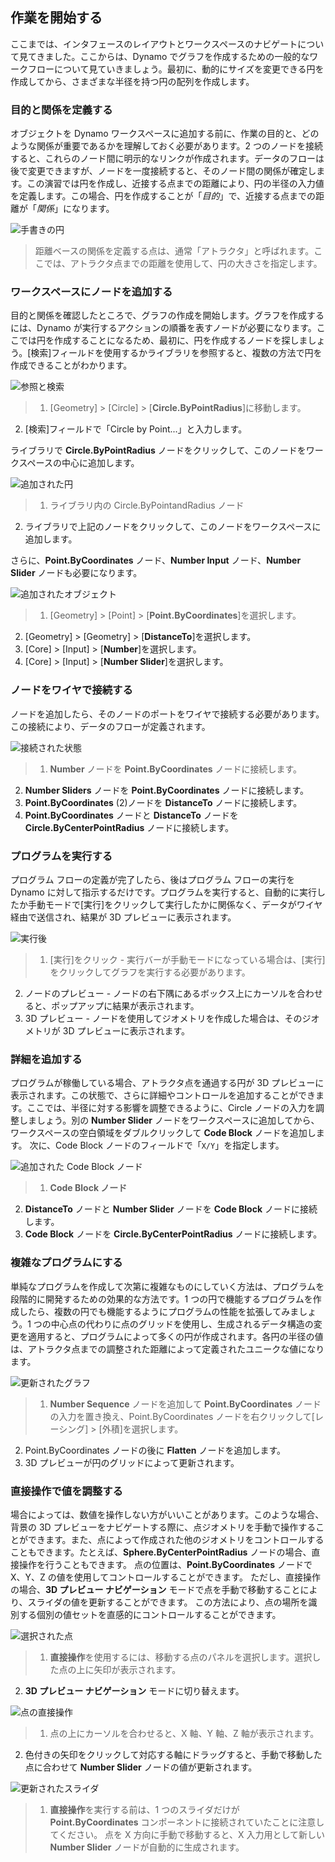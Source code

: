 

## 作業を開始する

ここまでは、インタフェースのレイアウトとワークスペースのナビゲートについて見てきました。ここからは、Dynamo でグラフを作成するための一般的なワークフローについて見ていきましょう。最初に、動的にサイズを変更できる円を作成してから、さまざまな半径を持つ円の配列を作成します。

### 目的と関係を定義する

オブジェクトを Dynamo ワークスペースに追加する前に、作業の目的と、どのような関係が重要であるかを理解しておく必要があります。2 つのノードを接続すると、これらのノード間に明示的なリンクが作成されます。データのフローは後で変更できますが、ノードを一度接続すると、そのノード間の関係が確定します。この演習では円を作成し、近接する点までの距離により、円の半径の入力値を定義します。この場合、円を作成することが「*目的*」で、近接する点までの距離が「*関係*」になります。

![手書きの円](images/2-4/00-Hand-Sketch-of-Circle.jpg)

> 距離ベースの関係を定義する点は、通常「アトラクタ」と呼ばれます。ここでは、アトラクタ点までの距離を使用して、円の大きさを指定します。

### ワークスペースにノードを追加する

目的と関係を確認したところで、グラフの作成を開始します。グラフを作成するには、Dynamo が実行するアクションの順番を表すノードが必要になります。ここでは円を作成することになるため、最初に、円を作成するノードを探しましょう。[検索]フィールドを使用するかライブラリを参照すると、複数の方法で円を作成できることがわかります。

![参照と検索](images/2-4/01-BrowseAndSearch.jpg)

> 1. [Geometry] > [Circle] > [**Circle.ByPointRadius**]に移動します。
2. [検索]フィールドで「Circle by Point...」と入力します。

ライブラリで **Circle.ByPointRadius** ノードをクリックして、このノードをワークスペースの中心に追加します。

![追加された円](images/2-4/02-CircleAdded.jpg)

> 1. ライブラリ内の Circle.ByPointandRadius ノード
2. ライブラリで上記のノードをクリックして、このノードをワークスペースに追加します。

さらに、**Point.ByCoordinates** ノード、**Number Input** ノード、**Number Slider** ノードも必要になります。

![追加されたオブジェクト](images/2-4/03-NodesAdded.jpg)

> 1. [Geometry] > [Point] > [**Point.ByCoordinates**]を選択します。
2. [Geometry] > [Geometry] > [**DistanceTo**]を選択します。
3. [Core] > [Input] > [**Number**]を選択します。
4. [Core] > [Input] > [**Number Slider**]を選択します。

### ノードをワイヤで接続する

ノードを追加したら、そのノードのポートをワイヤで接続する必要があります。この接続により、データのフローが定義されます。

![接続された状態](images/2-4/04-NodesConnected.jpg)

> 1. **Number** ノードを **Point.ByCoordinates** ノードに接続します。
2. **Number Sliders** ノードを **Point.ByCoordinates** ノードに接続します。
3. **Point.ByCoordinates** (2)ノードを **DistanceTo** ノードに接続します。
4. **Point.ByCoordinates** ノードと **DistanceTo** ノードを **Circle.ByCenterPointRadius** ノードに接続します。

### プログラムを実行する

プログラム フローの定義が完了したら、後はプログラム フローの実行を Dynamo に対して指示するだけです。プログラムを実行すると、自動的に実行したか手動モードで[実行]をクリックして実行したかに関係なく、データがワイヤ経由で送信され、結果が 3D プレビューに表示されます。

![実行後](images/2-4/05-GraphExecuted.jpg)

> 1. [実行]をクリック - 実行バーが手動モードになっている場合は、[実行]をクリックしてグラフを実行する必要があります。
2. ノードのプレビュー - ノードの右下隅にあるボックス上にカーソルを合わせると、ポップアップに結果が表示されます。
3. 3D プレビュー - ノードを使用してジオメトリを作成した場合は、そのジオメトリが 3D プレビューに表示されます。

### 詳細を追加する

プログラムが稼働している場合、アトラクタ点を通過する円が 3D プレビューに表示されます。この状態で、さらに詳細やコントロールを追加することができます。ここでは、半径に対する影響を調整できるように、Circle ノードの入力を調整しましょう。別の **Number Slider** ノードをワークスペースに追加してから、ワークスペースの空白領域をダブルクリックして **Code Block** ノードを追加します。 次に、Code Block ノードのフィールドで「```X/Y```」を指定します。

![追加された Code Block ノード](images/2-4/06-CodeBlock.jpg)

> 1. **Code Block ノード**
2. **DistanceTo** ノードと **Number Slider** ノードを **Code Block** ノードに接続します。
3. **Code Block** ノードを **Circle.ByCenterPointRadius** ノードに接続します。

### 複雑なプログラムにする

単純なプログラムを作成して次第に複雑なものにしていく方法は、プログラムを段階的に開発するための効果的な方法です。1 つの円で機能するプログラムを作成したら、複数の円でも機能するようにプログラムの性能を拡張してみましょう。1 つの中心点の代わりに点のグリッドを使用し、生成されるデータ構造の変更を適用すると、プログラムによって多くの円が作成されます。各円の半径の値は、アトラクタ点までの調整された距離によって定義されたユニークな値になります。

![更新されたグラフ](images/2-4/07-AddingComplexity.jpg)

> 1. **Number Sequence** ノードを追加して **Point.ByCoordinates** ノードの入力を置き換え、Point.ByCoordinates ノードを右クリックして[レーシング] > [外積]を選択します。
2. Point.ByCoordinates ノードの後に **Flatten** ノードを追加します。
3. 3D プレビューが円のグリッドによって更新されます。

### 直接操作で値を調整する

場合によっては、数値を操作しない方がいいことがあります。このような場合、背景の 3D プレビューをナビゲートする際に、点ジオメトリを手動で操作することができます。また、点によって作成された他のジオメトリをコントロールすることもできます。たとえば、**Sphere.ByCenterPointRadius** ノードの場合、直接操作を行うこともできます。 点の位置は、**Point.ByCoordinates** ノードで X、Y、Z の値を使用してコントロールすることができます。 ただし、直接操作の場合、**3D プレビュー ナビゲーション** モードで点を手動で移動することにより、スライダの値を更新することができます。 この方法により、点の場所を識別する個別の値セットを直感的にコントロールすることができます。

![選択された点](images/2-4/08-SelectedPoint.jpg)

> 1. **直接操作**を使用するには、移動する点のパネルを選択します。選択した点の上に矢印が表示されます。
2. **3D プレビュー ナビゲーション** モードに切り替えます。

![点の直接操作](images/2-4/09-DirectPointManipulation.jpg)

> 1. 点の上にカーソルを合わせると、X 軸、Y 軸、Z 軸が表示されます。
2. 色付きの矢印をクリックして対応する軸にドラッグすると、手動で移動した点に合わせて **Number Slider** ノードの値が更新されます。

![更新されたスライダ](images/2-4/10-UpdatedSliders.jpg)

> 1. **直接操作**を実行する前は、1 つのスライダだけが **Point.ByCoordinates** コンポーネントに接続されていたことに注意してください。 点を X 方向に手動で移動すると、X 入力用として新しい **Number Slider** ノードが自動的に生成されます。

